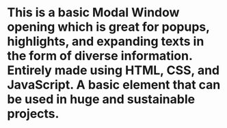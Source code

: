 # This is a basic Modal Window opening which is great for popups, highlights, and expanding texts in the form of diverse information. Entirely made using HTML, CSS, and JavaScript. A basic element that can be used in huge and sustainable projects.

